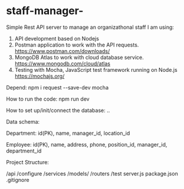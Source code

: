 # staff-manager-
Simple Rest API server to manage an organizathonal staff
I am using:
1. API development based on Nodejs
2. Postman application to work with the API requests. https://www.postman.com/downloads/
3. MongoDB Atlas to work with cloud database service. https://www.mongodb.com/cloud/atlas
4. Testing with Mocha, JavaScript test framework running on Node.js https://mochajs.org/


Depend:
npm i request --save-dev mocha

How to run the code: npm run dev

How to set up/init/connect the database: ..

Data schema: 

Department:
id(PK), name, manager_id, location_id

Employee:
id(PK), name, address, phone, position_id, manager_id, department_id


Project Structure:

/api
  /configure
  /services
  /models/
  /routers
  /test
  server.js
  package.json
  .gitignore
  
